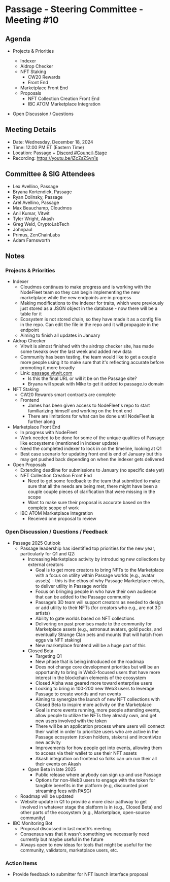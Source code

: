 # Passage - Steering Committee - Meeting #10

## Agenda
- Projects & Priorities
  - Indexer
  - Aidrop Checker
  - NFT Staking
    - CW20 Rewards
    - Front End
  - Marketplace Front End
  - Proposals
    - NFT Collection Creation Front End
    - IBC ATOM Marketplace Integration

- Open Discussion / Questions

## Meeting Details
- Date: Wednesday, December 18, 2024
- Time: 12:00 PM ET (Eastern Time)
- Location: Passage + [Discord #Council-Stage](https://discord.gg/passage)
- Recording: https://youtu.be/iZcZsZSvn1s

## Committee & SIG Attendees
- Lex Avellino, Passage
- Bryana Kortendick, Passage
- Ryan Dolinsky, Passage
- Arel Avellino, Passage
- Max Beauchamp, Cloudmos
- Anil Kumar, Vitwit
- Tyler Wright, Akash
- Greg Weld, CryptoLabTech
- Johnpaul
- Primus, ZenChainLabs
- Adam Farnsworth

##  Notes
### Projects & Priorities
- Indexer
  - Cloudmos continues to make progress and is working with the NodeFleet team so they can begin implementing the new marketplace while the new endpoints are in progress
  - Making modifications to the indexer for traits, which were previously just stored as a JSON object in the database - now there will be a table for it
  - Ecosystem is not stored chain, so they have made it as a config file in the repo. Can edit the file in the repo and it will propagate in the endpoint
  - Aiming to finish all updates in January
- Aidrop Checker
  - Vitwit is almost finished with the airdrop checker site, has made some tweaks over the last week and added new data
  - Community has been testing, the team would like to get a couple more people using it to make sure that it's reflecting accurate before promoting it more broadly
  - Link: [passage.vitwit.com](https://passage.vitwit.com/)
    - Is this the final URL or will it be on the Passage site?
    - Bryana will speak with Mike to get it added to passage.io domain
- NFT Staking
  - CW20 Rewards smart contracts are complete
  - Frontend 
    - James has been given access to NodeFleet's repo to start familiarizing himself and working on the front end
    - There are limitations for what can be done until NodeFleet is further along  
- Marketplace Front End
  - In progress with NodeFleet
  - Work needed to be done for some of the unique qualities of Passage like ecosystems (mentioned in indexer update)
  - Need the completed indexer to lock in on the timeline, looking at Q1
  - Best case scenario for updating front end is end of January but this may get pushed back depending on when the indexer gets delivered
- Open Proposals
  - Extending deadline for submissions to January (no specific date yet) 
  - NFT Collection Creation Front End
    - Need to get some feedback to the team that submitted to make sure that all the needs are being met, there might have been a couple couple pieces of clarification that were missing in the scope
    - Want to make sure their proposal is accurate based on the complete scope of work 
  - IBC ATOM Marketplace Integration
    - Received one proposal to review

### Open Discussion / Questions / Feedback
- Passage 2025 Outlook
  - Passage leadership has identified top priorities for the new year, particularly for Q1 and Q2:
    - Increasing Marketplace activity by introducing new collections by external creators
      - Goal is to get more creators to bring NFTs to the Marketplace with a focus on utility within Passage worlds (e.g., avatar assets) - this is the ethos of why Passage Marketplace exists, to deliver utility in Passage worlds
      - Focus on bringing people in who have their own audience that can be added to the Passage community
      - Passage’s 3D team will support creators as needed to design or add utility to their NFTs (for creators who e.g., are not 3D artists)
      - Ability to gate worlds based on NFT collections
      - Delivering on past promises made to the community for Marketplace assets (e.g., astronaut avatars, gold pucks, and eventually Strange Clan pets and mounts that will hatch from eggs via NFT staking)
      - New marketplace frontend will be a huge part of this
    - Closed Beta
      - Targeting Q1
      - New phase that is being introduced on the roadmap
      - Does not change core development priorities but will be an opportunity to bring in Web3-focused users that have more interest in the blockchain elements of the ecosystem 
      - Closed Alpha was geared more toward enterprise users
      - Looking to bring in 100-200 new Web3 users to leverage Passage to create worlds and run events
      - Aiming to synergize the launch of new NFT collections with Closed Beta to inspire more activity on the Marketplace
      - Goal is more events running, more people attending events, allow people to utilize the NFTs they already own, and get new users involved with the token
      - There will be an application process where users will connect their wallet in order to prioritize users who are active in the Passage ecosystem (token holders, stakers) and incentivize new activity
      - Improvements for how people get into events, allowing them to access via their wallet to use their NFT assets
      - Akash integration on frontend so folks can um run their all their events on Akash 
    - Open Beta in late 2025
      - Public release where anybody can sign up and use Passage
      - Options for non-Web3 users to engage with the token for tangible benefits in the platform (e.g, discounted pixel streaming fees with PASG) 
  - Roadmap will be updated
  - Website update in Q1 to provide a more clear pathway to get involved in whatever stage the platform is in (e.g., Closed Beta) and other parts of the ecosystem (e.g., Marketplace, open-source community)
- IBC Monitoring Bot
  - Proposal discussed in last month’s meeting
  - Consensus was that it wasn't something we necessarily need currently but maybe useful in the future
  - Always open to new ideas for tools that might be useful for the community, validators, marketplace users, etc.

### Action Items
- Provide feedback to submitter for NFT launch interface proposal
